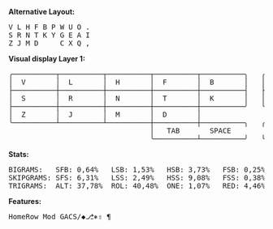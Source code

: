 **Alternative Layout:**

<pre>
V L H F B P W U O .
S R N T K Y G E A I
Z J M D     C X Q ,
</pre>
**Visual display Layer 1:**
<pre>
╭──────────┬──────────┬──────────┬──────────┬──────────╮   ╭──────────┬──────────┬──────────┬──────────┬──────────╮
│  V       │  L       │  H       │  F       │  B       │   │  P       │  W       │  U       │  O       │  .       │
├──────────┼──────────┼──────────┼──────────┼──────────┤   ├──────────┼──────────┼──────────┼──────────┼──────────┤
│  S       │  R       │  N       │  T       │  K       │   │  Y       │  G       │  E       │  A       │  I       │
├──────────┼──────────┼──────────┼──────────┼──────────╯   ╰──────────┼──────────┼──────────┼──────────┼──────────┤
│  Z       │  J       │  M       │  D       │                         │  C       │  X       │ Q        │ ,        │
╰──────────┴──────────┴──────────┼──────────┼──────────╮   ╭──────────┼──────────┼──────────┴──────────┴──────────╯
                                 │   TAB       SPACE          ENTER      BSPC    │
                                 ╰──────────┴──────────╯   ╰──────────┴──────────╯
</pre>
**Stats:**
  <pre>
BIGRAMS:   SFB: 0,64%   LSB: 1,53%   HSB: 3,73%   FSB: 0,25%
SKIPGRAMS: SFS: 6,31%   LSS: 2,49%   HSS: 9,08%   FSS: 0,38%
TRIGRAMS:  ALT: 37,78%  ROL: 40,48%  ONE: 1,07%   RED: 4,46%
</pre>

**Features:**
<pre>
HomeRow Mod GACS/◆⎇⎈⇧ ¶
</pre>
